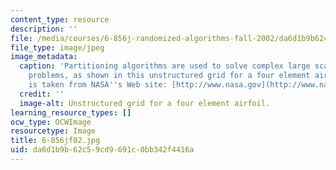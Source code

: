 ```yaml
---
content_type: resource
description: ''
file: /media/courses/6-856j-randomized-algorithms-fall-2002/da6d1b9b62c59cd9691c0bb342f4416a_6-856jf02.jpg
file_type: image/jpeg
image_metadata:
  caption: 'Partitioning algorithms are used to solve complex large scale computational
    problems, as shown in this unstructured grid for a four element airfoil. (Image
    is taken from NASA''s Web site: [http://www.nasa.gov](http://www.nasa.gov).)'
  credit: ''
  image-alt: Unstructured grid for a four element airfoil.
learning_resource_types: []
ocw_type: OCWImage
resourcetype: Image
title: 6-856jf02.jpg
uid: da6d1b9b-62c5-9cd9-691c-0bb342f4416a
---
```

